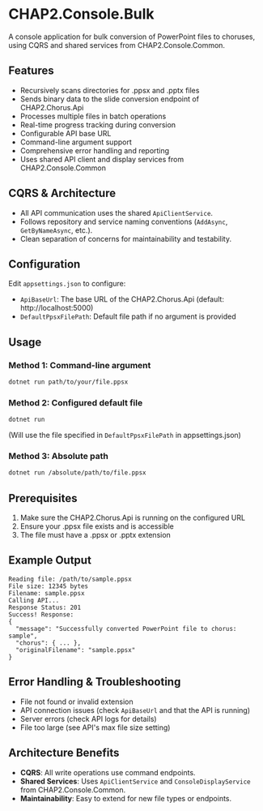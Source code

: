 # CHAP2.Console.Bulk

A console application for bulk conversion of PowerPoint files to choruses, using CQRS and shared services from CHAP2.Console.Common.

## Features

- Recursively scans directories for .ppsx and .pptx files
- Sends binary data to the slide conversion endpoint of CHAP2.Chorus.Api
- Processes multiple files in batch operations
- Real-time progress tracking during conversion
- Configurable API base URL
- Command-line argument support
- Comprehensive error handling and reporting
- Uses shared API client and display services from CHAP2.Console.Common

## CQRS & Architecture
- All API communication uses the shared `ApiClientService`.
- Follows repository and service naming conventions (`AddAsync`, `GetByNameAsync`, etc.).
- Clean separation of concerns for maintainability and testability.

## Configuration

Edit `appsettings.json` to configure:
- `ApiBaseUrl`: The base URL of the CHAP2.Chorus.Api (default: http://localhost:5000)
- `DefaultPpsxFilePath`: Default file path if no argument is provided

## Usage

### Method 1: Command-line argument
```bash
dotnet run path/to/your/file.ppsx
```

### Method 2: Configured default file
```bash
dotnet run
```
(Will use the file specified in `DefaultPpsxFilePath` in appsettings.json)

### Method 3: Absolute path
```bash
dotnet run /absolute/path/to/file.ppsx
```

## Prerequisites
1. Make sure the CHAP2.Chorus.Api is running on the configured URL
2. Ensure your .ppsx file exists and is accessible
3. The file must have a .ppsx or .pptx extension

## Example Output

```
Reading file: /path/to/sample.ppsx
File size: 12345 bytes
Filename: sample.ppsx
Calling API...
Response Status: 201
Success! Response:
{
  "message": "Successfully converted PowerPoint file to chorus: sample",
  "chorus": { ... },
  "originalFilename": "sample.ppsx"
}
```

## Error Handling & Troubleshooting
- File not found or invalid extension
- API connection issues (check `ApiBaseUrl` and that the API is running)
- Server errors (check API logs for details)
- File too large (see API's max file size setting)

## Architecture Benefits
- **CQRS**: All write operations use command endpoints.
- **Shared Services**: Uses `ApiClientService` and `ConsoleDisplayService` from CHAP2.Console.Common.
- **Maintainability**: Easy to extend for new file types or endpoints. 